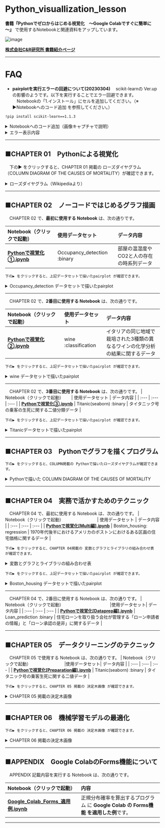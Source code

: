 # Python_visuallization_lesson

**書籍『Pythonでゼロからはじめる視覚化　～Google Colabですぐに簡単に～』** で使用するNotebookと関連資料をアップしています。

![image](https://user-images.githubusercontent.com/90017759/222333279-2f9115a4-cbf7-4e79-8c5c-46f40662397b.png)

[**株式会社C&R研究所 書籍紹介ページ**](https://www.c-r.com/book/detail/1486)

***
# FAQ
- **pairplotを実行エラーの回避について(20230304)** 
　scikit-learnの Ver.upの影響のようです。以下を実行することでエラー回避できます。
　Notebookの「1.インストール」にセルを追加してください。（※ ▶Notebookへのコード追加 を参照してください。）

```Python:scikit-learn ver指定してインストール
!pip install scikit-learn==1.1.3
```
<details><summary>Notebookへのコード追加（画像キャプチャで説明） </summary><div>

![combine_images (1).jpg](https://qiita-image-store.s3.ap-northeast-1.amazonaws.com/0/1275001/b17cc22b-1455-2af1-cfc7-304445bfc01b.jpeg)

</div></details>

<details><summary>エラー表示内容</summary><div>
    ImportError Traceback (most recent call last)
    in
    2
    3
    ----> 4 from seaborn_analyzer import CustomPairPlot
    5
    6 cp = CustomPairPlot()

    1 frames
    /usr/local/lib/python3.8/dist-packages/seaborn_analyzer/custom_class_plot.py in
    5 import pandas as pd
    6 from scipy import stats
    ----> 7 from sklearn.metrics import auc, plot_roc_curve, roc_curve, RocCurveDisplay
    8 from sklearn.model_selection import KFold, LeaveOneOut, GroupKFold, LeaveOneGroupOut
    9 from sklearn.preprocessing import label_binarize

    ImportError: cannot import name 'plot_roc_curve' from 'sklearn.metrics' (/usr/local/lib/python3.8/dist-packages/sklearn/metrics/init.py)
</div></details>



***
## ■CHAPTER 01　Pythonによる視覚化
　下の▶ をクリックすると、CHAPTER 01 掲載の ローズダイヤグラム（COLUMN DIAGRAM OF THE CAUSES OF MORTALITY）が確認できます。 

<details><summary>ローズダイヤグラム（Wikipediaより）</summary><div>

![FD939656-8392-4B37-964A-0028BF6921CE.jpeg](https://qiita-image-store.s3.ap-northeast-1.amazonaws.com/0/1275001/fe0fce78-cc2d-b3fc-db26-17e524a9da22.jpeg)
https://commons.wikimedia.org/wiki/File:Nightingale-mortality.jpg
</div></details>
 
***
## ■CHAPTER 02　ノーコードではじめるグラフ描画
　CHAPTER 02 で、**最初に使用する Notebook** は、次の通りです。 

| Notebook（クリックで起動）　　　　 | 使用データセット | データ内容 | 
| :--- | :--- | :--- |
|  [**Pythonで視覚化①.ipynb**](https://colab.research.google.com/github/hima2b4/Python_visuallization_lesson/blob/main/Python%E3%81%A7%E8%A6%96%E8%A6%9A%E5%8C%96%E2%91%A0%20.ipynb) | Occupancy_detection :binary | 部屋の温湿度やCO2と人の存在の時系列データ |

    下の▶ をクリックすると、上記データセットで描いたpairplot が確認できます。 

<details><summary> Occupancy_detection データセットで描いたpairplot</summary><div>

![image.png](https://qiita-image-store.s3.ap-northeast-1.amazonaws.com/0/1275001/b0026705-8f23-90dd-23a8-649b83ab8a25.png)

</div></details>

***
　CHAPTER 02 で、**2番目に使用する Notebook** は、次の通りです。 

| Notebook（クリックで起動）　  　　　　　　　| 使用データセット　　　 | データ内容 | 
| :--- | :--- | :--- |
| [**Pythonで視覚化②.ipynb**](https://colab.research.google.com/github/hima2b4/Python_visuallization_lesson/blob/main/Python%E3%81%A7%E8%A6%96%E8%A6%9A%E5%8C%96%E2%91%A1%20.ipynb)| wine :classification | イタリアの同じ地域で栽培された3種類の異なるワインの化学分析の結果に関するデータ |

    下の▶ をクリックすると、上記データセットで描いたpairplot が確認できます。 

<details><summary> wine データセットで描いたpairplot</summary><div>

![image.png](https://qiita-image-store.s3.ap-northeast-1.amazonaws.com/0/1275001/1e29a489-3273-0c4b-524e-33cdfede894e.png)

</div></details>

***
　CHAPTER 02 で、**3番目に使用する Notebook** は、次の通りです。 
| Notebook（クリックで起動）　　 | 使用データセット | データ内容 | 
| :--- | :--- | :--- |
| [**Pythonで視覚化③.ipynb**](https://colab.research.google.com/github/hima2b4/Python_visuallization_lesson/blob/main/Python%E3%81%A7%E8%A6%96%E8%A6%9A%E5%8C%96%E2%91%A2.ipynb) | Titanic(seaborn) :binary | タイタニック号の乗客の生死に関する二値分類データ |

    下の▶ をクリックすると、上記データセットで描いたpairplot が確認できます。

<details><summary> Titanicデータセットで描いたpairplot</summary><div>

![image.png](https://qiita-image-store.s3.ap-northeast-1.amazonaws.com/0/1275001/e12b5b81-2cfe-ca41-7ff9-6d177b9e6b7b.png)

</div></details>

***
## ■CHAPTER 03　Pythonでグラフを描くプログラム

    下の▶ をクリックすると、COLUMN掲載の Pythonで描いたローズダイヤグラムが確認できます。

<details><summary>Pythonで描いた COLUMN DIAGRAM OF THE CAUSES OF MORTALITY</summary><div>

**APRIL1854~MARCH1855**
![image.png](https://qiita-image-store.s3.ap-northeast-1.amazonaws.com/0/1275001/04519ac1-9855-473a-a2ae-a10cc2fc132d.png)
**APRIL1855~MARCH1856**
![image.png](https://qiita-image-store.s3.ap-northeast-1.amazonaws.com/0/1275001/4c5c79f6-9425-6c74-5650-754333a3c751.png)


</div></details>

***
## ■CHAPTER 04　実務で活かすためのテクニック

　CHAPTER 04 で、最初に使用する Notebook は、次の通りです。 
| Notebook（クリックで起動）　　　　　　　　 | 使用データセット | データ内容 | 
| :--- | :--- | :--- |
| [**Pythonで視覚化[Multi編].ipynb**](https://colab.research.google.com/github/hima2b4/Python_visuallization_lesson/blob/main/Python%E3%81%A7%E8%A6%96%E8%A6%9A%E5%8C%96%5BMulti%E7%B7%A8%5D.ipynb) | Boston_housing: regression | 1970年代後半におけるアメリカのボストンにおけるある区画の住宅価格に関するデータ |

    下の▶ をクリックすると、CHAPTER 04掲載の 変数とグラフとライブラリの組み合わせ表 が確認できます。
<details><summary>変数とグラフとライブラリの組み合わせ表</summary><div>

![image.png](https://qiita-image-store.s3.ap-northeast-1.amazonaws.com/0/1275001/eb81a2c2-6d98-d7e4-fb42-6f8d1c15c190.png)

</div></details>

    下の▶ をクリックすると、上記データセットで描いたpairplot が確認できます。
<details><summary> Boston_housing データセットで描いたpairplot　</summary><div>

![image.png](https://qiita-image-store.s3.ap-northeast-1.amazonaws.com/0/1275001/55d371c7-6856-3d9f-33dd-73d36a96771d.png)

</div></details>

***
　CHAPTER 04 で、2番目に使用する Notebook は、次の通りです。 
| Notebook（クリックで起動）　　　　　　　　　　　 |使用データセット| データ内容 | 
| :--- | :--- | :--- |
| [**Pythonで視覚化[Dataprep編].ipynb**](https://colab.research.google.com/github/hima2b4/Python_visuallization_lesson/blob/main/Python%E3%81%A7%E8%A6%96%E8%A6%9A%E5%8C%96%5BDataprep%E7%B7%A8%5D.ipynb) | Loan_prediction :binary | 住宅ローンを取り扱う会社が管理する「ローン申請者の情報」と「ローン承認の是非」に関するデータ |

***
## ■CHAPTER 05　データクリーニングのテクニック
　CHAPTER 05 で使用する Notebook は、次の通りです。 
| Notebook（クリックで起動）　　　　　　　　 |使用データセット| データ内容 | 
| :--- | :--- | :--- |
| [**Pythonで視覚化[Preparation編].ipynb**](https://colab.research.google.com/github/hima2b4/Python_visuallization_lesson/blob/main/Python%E3%81%A7%E8%A6%96%E8%A6%9A%E5%8C%96%5BPreparation%E7%B7%A8%5D.ipynb) | Titanic(seaborn) :binary | タイタニック号の乗客生死に関する二値データ |

    下の▶ をクリックすると、CHAPTER 05 掲載の 決定木画像 が確認できます。

<details><summary>CHAPTER 05 掲載の決定木画像</summary><div>

**Titanicデータ（木の深さ：3）**
![image.png](https://qiita-image-store.s3.ap-northeast-1.amazonaws.com/0/1275001/36479428-cc28-4079-1be5-aedc2dd8c2da.png)
**Titanicデータ（木の深さ：5）**
![image.png](https://qiita-image-store.s3.ap-northeast-1.amazonaws.com/0/1275001/e361b911-c527-c287-fa6e-fa65a80a2acc.png)
**Boston-housingデータ（木の深さ：3）**
![image.png](https://qiita-image-store.s3.ap-northeast-1.amazonaws.com/0/1275001/d9ece2a1-ec01-bee1-1a7b-c7ee74289b23.png)

</div></details>

***
## ■CHAPTER 06　機械学習モデルの最適化

    下の▶ をクリックすると、CHAPTER 06 掲載の 決定木画像 が確認できます。
<details><summary>CHAPTER 06 掲載の決定木画像</summary><div>

**最適条件で描いた決定木（Titanicデータ）**
![image.png](https://qiita-image-store.s3.ap-northeast-1.amazonaws.com/0/1275001/8fbf4d1e-aafe-ca1a-bd2d-d29203d91a4b.png)
**予測結果を表示した決定木（Titanicデータ）**
![image.png](https://qiita-image-store.s3.ap-northeast-1.amazonaws.com/0/1275001/3d70357f-749b-7052-8dd6-9073c6d06326.png)
**最適条件で描いた決定木（Boston-housingデータ）**
![image.png](https://qiita-image-store.s3.ap-northeast-1.amazonaws.com/0/1275001/7082e1eb-bc73-1300-8cde-7bb10512e7d0.png)

</div></details>

***
## ■APPENDIX　Google ColabのForms機能について
　APPENDIX 記載内容を実行する Notebook は、次の通りです。 

| Notebook（クリックで起動）　　　　　　　 | 内容 | 
| :--- | :--- |
|  [**Google_Colab_Forms_適用例.ipynb**](https://colab.research.google.com/github/hima2b4/Python_visuallization_lesson/blob/main/Google_Colab_Forms_%E9%81%A9%E7%94%A8%E4%BE%8B.ipynb) | 正規分布確率を算出するプログラム に **Google Colab の Forms機能 を適用した例**です。|
***
